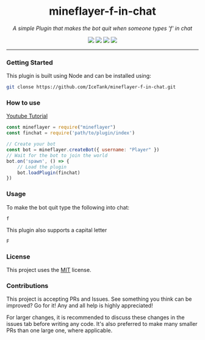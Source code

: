 <h1 align="center">mineflayer-f-in-chat</h1>
<p align="center"><i>A simple Plugin that makes the bot quit when someone types 'f' in chat</i></p>

<p align="center">
  <img src="https://github.com/IceTank/mineflayer-f-in-chat/workflows/Build/badge.svg" />
  <img src="https://img.shields.io/github/repo-size/IceTank/mineflayer-f-in-chat" />
  <img src="https://img.shields.io/github/contributors/IceTank/mineflayer-f-in-chat" />
  <img src="https://img.shields.io/github/license/IceTank/mineflayer-f-in-chat" />
</p>

---

### Getting Started

This plugin is built using Node and can be installed using:
```bash
git clonse https://github.com/IceTank/mineflayer-f-in-chat.git
```

### How to use

[Youtube Tutorial](https://youtu.be/CH9io-lukgQ)

```js
const mineflayer = require("mineflayer")
const finchat = require('path/to/plugin/index')

// Create your bot
const bot = mineflayer.createBot({ username: "Player" })
// Wait for the bot to join the world
bot.on('spawn', () => {
    // Load the plugin
    bot.loadPlugin(finchat)
})
```

### Usage

To make the bot quit type the following into chat:
```
f
```

This plugin also supports a capital letter
```
F
```

### License

This project uses the [MIT](https://github.com/TheDudeFromCI/mineflayer-plugin-template/blob/master/LICENSE) license.

### Contributions

This project is accepting PRs and Issues. See something you think can be improved? Go for it! Any and all help is highly appreciated!

For larger changes, it is recommended to discuss these changes in the issues tab before writing any code. It's also preferred to make many smaller PRs than one large one, where applicable.

